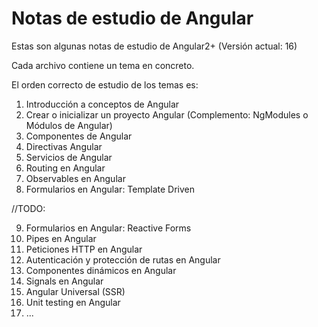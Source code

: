 # Notas de estudio de Angular
Estas son algunas notas de estudio de Angular2+ (Versión actual: 16)

Cada archivo contiene un tema en concreto.

El orden correcto de estudio de los temas es:
1. Introducción a conceptos de Angular
2. Crear o inicializar un proyecto Angular (Complemento: NgModules o Módulos de Angular)
3. Componentes de Angular
4. Directivas Angular
5. Servicios de Angular
6. Routing en Angular
7. Observables en Angular
8. Formularios en Angular: Template Driven

//TODO:

9. Formularios en Angular: Reactive Forms
10. Pipes en Angular
11. Peticiones HTTP en Angular
12. Autenticación y protección de rutas en Angular
13. Componentes dinámicos en Angular
14. Signals en Angular
15. Angular Universal (SSR)
16. Unit testing en Angular
17. ...
